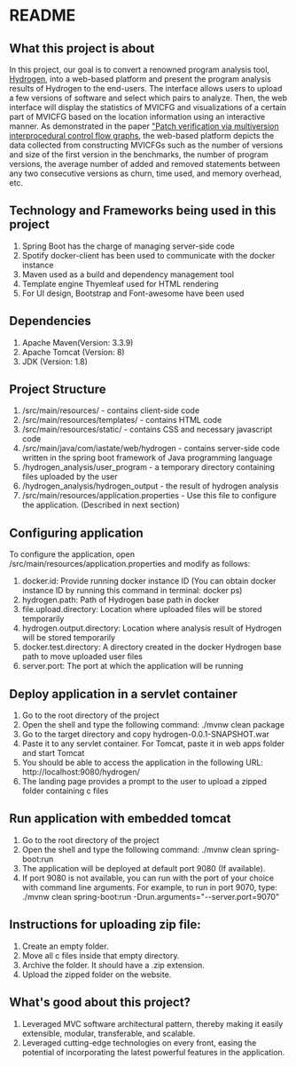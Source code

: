 # README #

## What this project is about ##
In this project, our goal is to convert a renowned program analysis tool, [Hydrogen](https://github.com/iowastateuniversity-programanalysis/hydrogen), into a web-based platform and present the program analysis results of Hydrogen to the end-users. The interface allows users to upload a few versions of software and select which pairs to analyze. Then, the web interface will display the statistics of MVICFG and visualizations of a certain part of MVICFG based on the location information using an interactive manner. As demonstrated in the paper ["Patch verification via multiversion interprocedural control flow graphs](https://dl.acm.org/doi/abs/10.1145/2568225.2568304 ), the web-based platform depicts the data collected from constructing MVICFGs such as the number of versions and size of the first version in the benchmarks, the number of program versions, the average number of added and removed statements between any two consecutive versions as churn, time used, and memory overhead, etc.

## Technology and Frameworks being used in this project ##
1. Spring Boot has the charge of managing server-side code
2. Spotify docker-client has been used to communicate with the docker instance
3. Maven used as a build and dependency management tool
4. Template engine Thyemleaf used for HTML rendering
5. For UI design, Bootstrap and Font-awesome have been used

## Dependencies ##
1. Apache Maven(Version: 3.3.9)
2. Apache Tomcat (Version: 8)
3. JDK (Version: 1.8)


## Project Structure ##
1. /src/main/resources/ - contains client-side code
2. /src/main/resources/templates/ - contains HTML code
3. /src/main/resources/static/ - contains CSS and necessary javascript code
4. /src/main/java/com/iastate/web/hydrogen - contains server-side code written in the spring boot framework of Java programming language
5. /hydrogen_analysis/user_program - a temporary directory containing files uploaded by the user
6. /hydrogen_analysis/hydrogen_output - the result of hydrogen analysis
7. /src/main/resources/application.properties - Use this file to configure the application. (Described in next section)


## Configuring application ##
To configure the application, open /src/main/resources/application.properties and modify as follows:
1. docker.id: Provide running docker instance ID (You can obtain docker instance ID by running this command in terminal: docker ps)
2. hydrogen.path: Path of Hydrogen base path in docker
3. file.upload.directory: Location where uploaded files will be stored temporarily
4. hydrogen.output.directory: Location where analysis result of Hydrogen will be stored temporarily
5. docker.test.directory: A directory created in the docker Hydrogen base path to move uploaded user files
6. server.port: The port at which the application will be running

 
## Deploy application in a servlet container ##
1. Go to the root directory of the project
2. Open the shell and type the following command: ./mvnw clean package
3. Go to the target directory and copy hydrogen-0.0.1-SNAPSHOT.war
4. Paste it to any servlet container. For Tomcat, paste it in web apps folder and start Tomcat
5. You should be able to access the application in the following URL: http://localhost:9080/hydrogen/ 
6. The landing page provides a prompt to the user to upload a zipped folder containing c files


## Run application with embedded tomcat ##
1. Go to the root directory of the project
2. Open the shell and type the following command: ./mvnw clean spring-boot:run
3. The application will be deployed at default port 9080 (If available). 
4. If port 9080 is not available, you can run with the port of your choice with command line arguments. For example, to run in port 9070, type: ./mvnw clean spring-boot:run -Drun.arguments="--server.port=9070"

## Instructions for uploading zip file:
1. Create an empty folder.
2. Move all c files inside that empty directory.
3. Archive the folder. It should have a .zip extension.
4. Upload the zipped folder on the website.

## What's good about this project? ##
1. Leveraged MVC software architectural pattern, thereby making it easily extensible, modular, transferable, and scalable.
2. Leveraged cutting-edge technologies on every front, easing the potential of incorporating the latest powerful features in the application. 

